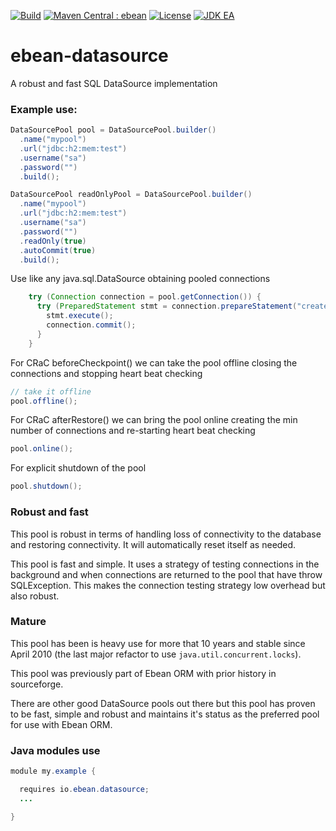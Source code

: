 [![Build](https://github.com/ebean-orm/ebean-datasource/actions/workflows/build.yml/badge.svg)](https://github.com/ebean-orm/ebean-datasource/actions/workflows/build.yml)
[![Maven Central : ebean](https://maven-badges.herokuapp.com/maven-central/io.ebean/ebean-datasource/badge.svg)](https://maven-badges.herokuapp.com/maven-central/io.ebean/ebean-datasource)
[![License](https://img.shields.io/badge/License-Apache%202.0-blue.svg)](https://github.com/ebean-orm/ebean-datasource/blob/master/LICENSE)
[![JDK EA](https://github.com/ebean-orm/ebean-datasource/actions/workflows/jdk-ea.yml/badge.svg)](https://github.com/ebean-orm/ebean-datasource/actions/workflows/jdk-ea.yml)

# ebean-datasource
A robust and fast SQL DataSource implementation

### Example use:

```java
DataSourcePool pool = DataSourcePool.builder()
  .name("mypool")
  .url("jdbc:h2:mem:test")
  .username("sa")
  .password("")
  .build();
```

```java
DataSourcePool readOnlyPool = DataSourcePool.builder()
  .name("mypool")
  .url("jdbc:h2:mem:test")
  .username("sa")
  .password("")
  .readOnly(true)
  .autoCommit(true)
  .build();
```

Use like any java.sql.DataSource obtaining pooled connections
```java
    try (Connection connection = pool.getConnection()) {
      try (PreparedStatement stmt = connection.prepareStatement("create table junk (acol varchar(10))")) {
        stmt.execute();
        connection.commit();
      }
    }

```

For CRaC beforeCheckpoint() we can take the pool offline
closing the connections and stopping heart beat checking
```java
// take it offline
pool.offline();
```

For CRaC afterRestore() we can bring the pool online
creating the min number of connections and re-starting heart beat checking
```java
pool.online();
```

For explicit shutdown of the pool
```java
pool.shutdown();
```

### Robust and fast

This pool is robust in terms of handling loss of connectivity to the database and restoring connectivity.
It will automatically reset itself as needed.

This pool is fast and simple. It uses a strategy of testing connections in the background and when connections
are returned to the pool that have throw SQLException. This makes the connection testing strategy low overhead
but also robust.



### Mature

This pool has been is heavy use for more that 10 years and stable since April 2010 (the last major refactor to use  `java.util.concurrent.locks`).

This pool was previously part of Ebean ORM with prior history in sourceforge.

There are other good DataSource pools out there but this pool has proven to be fast, simple and robust and maintains it's status as the preferred pool for use with Ebean ORM.


### Java modules use

```java
module my.example {

  requires io.ebean.datasource;
  ...

}

```
